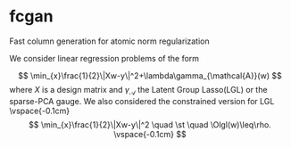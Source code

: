 # fcgan
Fast column generation for atomic norm regularization

We consider linear regression problems of the form

$$
\min_{x}\frac{1}{2}\|Xw-y\|^2+\lambda\gamma_{\mathcal{A}}(w)
$$
where $X$ is a design matrix and $\gamma_{\mathcal{A}}$ the Latent Group Lasso(LGL) or the sparse-PCA gauge. 
We also considered the constrained version for LGL
\vspace{-0.1cm}
$$
\min_{x}\frac{1}{2}\|Xw-y\|^2 \quad \st \quad \Olgl(w)\leq\rho. \vspace{-0.1cm}
$$

